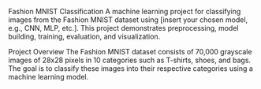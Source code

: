 Fashion MNIST Classification
A machine learning project for classifying images from the Fashion MNIST dataset using [insert your chosen model, e.g., CNN, MLP, etc.]. This project demonstrates preprocessing, model building, training, evaluation, and visualization.

Project Overview
The Fashion MNIST dataset consists of 70,000 grayscale images of 28x28 pixels in 10 categories such as T-shirts, shoes, and bags. The goal is to classify these images into their respective categories using a machine learning model.


